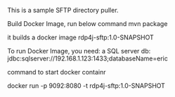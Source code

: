 This is a sample SFTP directory puller.

Build Docker Image, run below command
mvn package

it builds a docker image rdp4j-sftp:1.0-SNAPSHOT




To run Docker Image, you need:
a SQL server db: jdbc:sqlserver://192.168.1.123:1433;databaseName=eric

command to start docker containr

docker run -p 9092:8080 -t rdp4j-sftp:1.0-SNAPSHOT